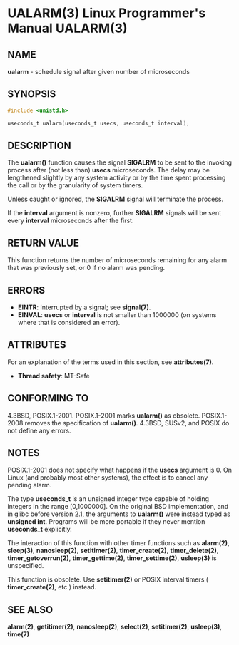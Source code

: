 # UALARM(3) Linux Programmer's Manual UALARM(3)

## NAME

**ualarm** - schedule signal after given number of microseconds

## SYNOPSIS

```c
#include <unistd.h>

useconds_t ualarm(useconds_t usecs, useconds_t interval);
```

## DESCRIPTION

The **ualarm()** function causes the signal **SIGALRM** to be sent to the invoking process after (not less than) **usecs** microseconds. The delay may be lengthened slightly by any system activity or by the time spent processing the call or by the granularity of system timers.

Unless caught or ignored, the **SIGALRM** signal will terminate the process.

If the **interval** argument is nonzero, further **SIGALRM** signals will be sent every **interval** microseconds after the first.

## RETURN VALUE

This function returns the number of microseconds remaining for any alarm that was previously set, or 0 if no alarm was pending.

## ERRORS

- **EINTR**: Interrupted by a signal; see **signal(7)**.
- **EINVAL**: **usecs** or **interval** is not smaller than 1000000 (on systems where that is considered an error).

## ATTRIBUTES

For an explanation of the terms used in this section, see **attributes(7)**.

- **Thread safety**: MT-Safe

## CONFORMING TO

4.3BSD, POSIX.1-2001. POSIX.1-2001 marks **ualarm()** as obsolete. POSIX.1-2008 removes the specification of **ualarm()**. 4.3BSD, SUSv2, and POSIX do not define any errors.

## NOTES

POSIX.1-2001 does not specify what happens if the **usecs** argument is 0. On Linux (and probably most other systems), the effect is to cancel any pending alarm.

The type **useconds_t** is an unsigned integer type capable of holding integers in the range [0,1000000]. On the original BSD implementation, and in glibc before version 2.1, the arguments to **ualarm()** were instead typed as **unsigned int**. Programs will be more portable if they never mention **useconds_t** explicitly.

The interaction of this function with other timer functions such as **alarm(2)**, **sleep(3)**, **nanosleep(2)**, **setitimer(2)**, **timer_create(2)**, **timer_delete(2)**, **timer_getoverrun(2)**, **timer_gettime(2)**, **timer_settime(2)**, **usleep(3)** is unspecified.

This function is obsolete. Use **setitimer(2)** or POSIX interval timers ( **timer_create(2)**, etc.) instead.

## SEE ALSO

**alarm(2)**, **getitimer(2)**, **nanosleep(2)**, **select(2)**, **setitimer(2)**, **usleep(3)**, **time(7)**
